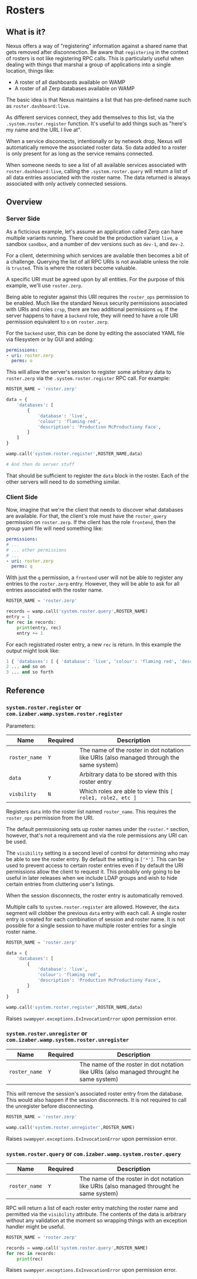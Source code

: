 # Rosters

## What is it?

Nexus offers a way of "registering" information against a shared name that gets removed after disconnection. Be aware that `registering` in the context of rosters is not like registering RPC calls. This is particularly useful when dealing with things that marshal a group of applications into a single location, things like:

- A roster of all dashboards available on WAMP
- A roster of all Zerp databases available on WAMP

The basic idea is that Nexus maintains a list that has pre-defined name such as `roster.dashboard:live`.

As different services connect, they add themselves to this list, via the `.system.roster.register` function. It's useful to add things such as "here's my name and the URL I live at".

When a service disconnects, intentionally or by network drop, Nexus will automatically remove the associated roster data. So data added to a roster is only present for as long as the service remains connected.

When someone needs to see a list of all available services associated with `roster.dashboard:live`, calling the `.system.roster.query` will return a list of all data entries associated with the roster name. The data returned is always associated with only actively connected sessions.

## Overview

### Server Side

As a ficticious example, let's assume an application called Zerp can have multiple variants running. There could be the production variant `live`, a sandbox `sandbox`, and a number of dev versions such as `dev-1`, and `dev-2`.

For a client, determining which services are available then becomes a bit of a challenge. Querying the list of all RPC URIs is not available unless the role is `trusted`. This is where the rosters become valuable.

A specific URI must be agreed upon by all entities. For the purpose of this example, we'll use `roster.zerp`.

Being able to register against this URI requires the `roster_ops` permission to be enabled. Much like the standard Nexus security permissions associated with URIs and roles `crsp`, there are two additional permissions `oq`. If the server happens to have a `backend` role, they will need to have a role URI permission equivalent to `o` on `roster.zerp`.

For the `backend` user, this can be done by editing the associated YAML file via filesystem or by GUI and adding:

```yaml
permissions:
- uri: roster.zerp
  perms: o
```

This will allow the server's session to register some arbitrary data to `roster.zerp` via the `.system.roster.register` RPC call. For example:

```python
ROSTER_NAME = 'roster.zerp'

data = {
    'databases': [
        {
            'database': 'live',
            'colour': 'flaming red',
            'description': 'Production McProductiony Face',
        }
    ]
}

wamp.call('system.roster.register',ROSTER_NAME,data)

# And then do server stuff
```

That should be sufficient to register the `data` block in the roster. Each of the other servers will need to do something similar.

### Client Side

Now, imagine that we're the client that needs to discover what databases are available. For that, the client's role must have the `roster_query` permission on `roster.zerp`. If the client has the role `frontend`, then the group yaml file will need something like:


```yaml
permissions:
# ...
# ... other permissions
# ...
- uri: roster.zerp
  perms: q
```

With just the `q` permission, a `frontend` user will not be able to register any entries to the `roster.zerp` entry. However, they will be able to ask for all entries associated with the roster name.

```python
ROSTER_NAME = 'roster.zerp'

records = wamp.call('system.roster.query',ROSTER_NAME)
entry = 1
for rec in records:
    print(entry, rec)
    entry += 1
```

For each registrated roster entry, a new `rec` is return. In this example the output might look like:

```python
1 { 'databases': [ { 'database': 'live', 'colour': 'flaming red', 'description': 'Production McProductiony Face', } ] }
2 ... and so on
3 ... and so forth
```

## Reference

### `system.roster.register` or `com.izaber.wamp.system.roster.register`

Parameters:

| Name | Required | Description |
|------|----------|-------------|
| `roster_name` | `Y` | The name of the roster in dot notation like URIs (also managed through the same system) |
| `data` | `Y` |  Arbitrary data to be stored with this roster entry |
| `visbility` | `N` |  Which roles are able to view this `[ role1, role2, etc ]` |

Registers `data` into the roster list named `roster_name`. This requires the `roster_ops` permission from the URI.

The default permissioning sets up roster names under the `roster.*` section, however, that's not a requirement and via the role permissions any URI can be used.

The `visibility` setting is a second level of control for determining who may be able to see the roster entry. By default the setting is `['*']`. This can be used to prevent access to certain roster entries even if by default the URI permissions allow the client to request it. This probably only going to be useful in later releases when we include LDAP groups and wish to hide certain entries from cluttering user's listings.

When the session disconnects, the roster entry is automatically removed.

Multiple calls to `system.roster.register` are allowed. However, the `data` segment will clobber the previous `data` entry with each call. A single roster entry is created for each combination of session and roster name. It is not possible for a single session to have multiple roster entries for a single roster name.

```python
ROSTER_NAME = 'roster.zerp'

data = {
    'databases': [
        {
            'database': 'live',
            'colour': 'flaming red',
            'description': 'Production McProductiony Face',
        }
    ]
}

wamp.call('system.roster.register',ROSTER_NAME,data)
```

Raises `swampyer.exceptions.ExInvocationError` upon permission error.

### `system.roster.unregister` or `com.izaber.wamp.system.roster.unregister`

| Name | Required | Description |
|------|----------|-------------|
| `roster_name` | `Y` | The name of the roster in dot notation like URIs (also managed throught he same system) |

This will remove the session's associated roster entry from the database. This would also happen if the session disconnects. It is not required to call the unregister before disconnecting.

```python
ROSTER_NAME = 'roster.zerp'

wamp.call('system.roster.unregister',ROSTER_NAME)
```

Raises `swampyer.exceptions.ExInvocationError` upon permission error.

### `system.roster.query` or `com.izaber.wamp.system.roster.query`

| Name | Required | Description |
|------|----------|-------------|
| `roster_name` | `Y` | The name of the roster in dot notation like URIs (also managed throught he same system) |

RPC will return a list of each roster entry matching the roster name and permitted via the `visibility` attribute. The contents of the data is arbitrary without any validation at the moment so wrapping things with an exception handler might be useful.

```python
ROSTER_NAME = 'roster.zerp'

records = wamp.call('system.roster.query',ROSTER_NAME)
for rec in records:
    print(rec)
```

Raises `swampyer.exceptions.ExInvocationError` upon permission error.



